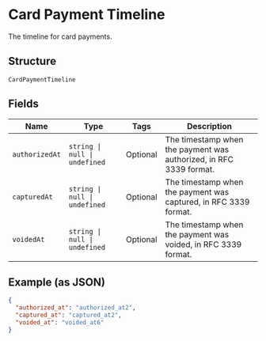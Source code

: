 <!-- Optimized: 2025-10-06 -->
<!-- RPM: 1.6.2.1.1.6.2.1_card-payment-timeline_20251006 -->
<!-- Session: E2E RPM DNA Application -->
<!-- AOM: RND (Reggie & Dro) -->
<!-- COI: TECHNOLOGY -->
<!-- RPM: HIGH -->
<!-- ACTION: BUILD -->

# Card Payment Timeline

The timeline for card payments.

## Structure

`CardPaymentTimeline`

## Fields

| Name | Type | Tags | Description |
|  --- | --- | --- | --- |
| `authorizedAt` | `string \| null \| undefined` | Optional | The timestamp when the payment was authorized, in RFC 3339 format. |
| `capturedAt` | `string \| null \| undefined` | Optional | The timestamp when the payment was captured, in RFC 3339 format. |
| `voidedAt` | `string \| null \| undefined` | Optional | The timestamp when the payment was voided, in RFC 3339 format. |

## Example (as JSON)

```json
{
  "authorized_at": "authorized_at2",
  "captured_at": "captured_at2",
  "voided_at": "voided_at6"
}
```
